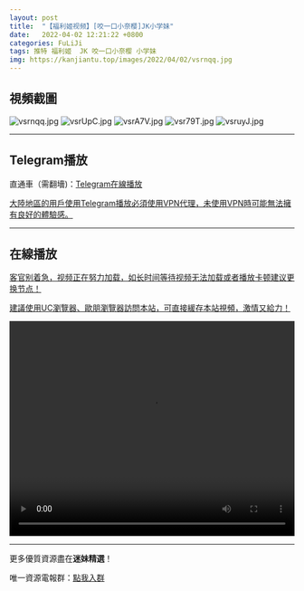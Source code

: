 ```yaml
---
layout: post
title:  "【福利姬视频】[咬一口小奈樱]JK小学妹"
date:   2022-04-02 12:21:22 +0800
categories: FuLiJi
tags: 推特 福利姬  JK 咬一口小奈樱 小学妹
img: https://kanjiantu.top/images/2022/04/02/vsrnqq.jpg
---
```



## 視頻截圖

![vsrnqq.jpg](https://kanjiantu.top/images/2022/04/02/vsrnqq.jpg)
![vsrUpC.jpg](https://kanjiantu.top/images/2022/04/02/vsrUpC.jpg)
![vsrA7V.jpg](https://kanjiantu.top/images/2022/04/02/vsrA7V.jpg)
![vsr79T.jpg](https://kanjiantu.top/images/2022/04/02/vsr79T.jpg)
![vsruyJ.jpg](https://kanjiantu.top/images/2022/04/02/vsruyJ.jpg)

* * *
## Telegram播放

直通車（需翻墻)：[Telegram在線播放](https://t.me/mimeijingxuan/437)

<u>大陸地區的用戶使用Telegram播放必須使用VPN代理，未使用VPN時可能無法擁有良好的體驗感。</u> 
* * *
## 在線播放
<u>客官别着急，视频正在努力加载，如长时间等待视频无法加载或者播放卡顿建议更换节点！</u>

<u>建議使用UC瀏覽器、歐朋瀏覽器訪問本站，可直接緩存本站視頻，激情又給力！</u>
<center><video src="https://cdn.publer.io/uploads/videos/62481abfdb279736bfa816ea/9a450b27f3e15b34e70e09f3140c98e6.mp4" width="100%" height="380px" controls="controls"></video></center>

* * *
更多優質資源盡在**迷妹精選**！

唯一資源電報群：[點我入群](https://t.me/mimeijingxuan)


